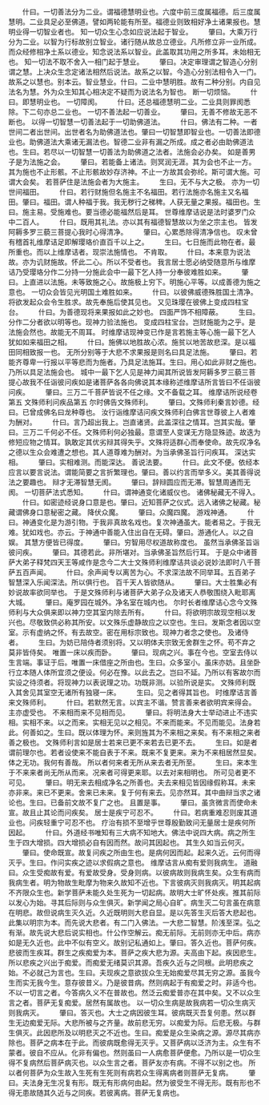 <!-- { "loadSidebar": true } -->
　　什曰。一切善法分为二业。谓福德慧明业也。六度中前三度属福德。后三度属慧明。二业具足必至佛道。譬如两轮能有所至。福德业则致相好净土诸果报也。慧明业得一切智业者也。
知一切众生心念如应说法起于智业。
　　肇曰。大乘万行分为二业。以智为行标故别立智业。诸行随从故总立德业。凡所修立非一业所成。而众经修相净土系以德业。知念说法系以智业。此盖取其功用之所多耳。未始相无也。
知一切法不取不舍入一相门起于慧业。
　　肇曰。决定审理谓之智造心分别谓之慧。上决众生念定诸法相然后说法。故系之以智。今造心分别法相令入一门。故系之以慧也。别本云。智业慧业。什曰。二业中慧明胜。故有二种分别。内自见法名为慧。外为众生知其心相决定不疑而为说法名为智也。
断一切烦恼。
　　什曰。即慧明业也。
一切障阂。
　　什曰。还总福德慧明二业。二业具则罪阂悉除。下二句亦总二业也。
一切不善法起一切善业。
　　肇曰。无善不修故无恶不断也。
以得一切智慧一切善法起于一切助佛道法。
　　什曰。佛法有二种。一者世间二者出世间。出世者名为助佛道法也。肇曰一切智慧即智业也。一切善法即德业也。助佛道法大乘诸无漏法也。智德二业非有漏之所成。成之者必由助佛道法也。生曰。若尽以一切智慧一切善法为助佛道之法者。法施会必办矣。
如是善男子是为法施之会。
　　肇曰。若能备上诸法。则冥润无涯。其为会也不止一方。其为施也不止形骸。不止形骸故妙存济神。不止一方故其会弥纶。斯可谓大施。可谓大会矣。
若菩萨住是法施会者为大施主。
　　生曰。无不与大之极。
亦为一切世间福田。
　　什曰。若行财施但名施主不名福田。若行法施亦名施主又名福田。肇曰。福田。谓人种福于我。我无秽行之稊稗。人获无量之果报。福田也。生曰。施主易。受施难也。要当德必能福然后是耳。
世尊维摩诘说是法时婆罗门众中二百人。
　　什曰。既用其礼法。亦以其有福德智慧故以为坐之宗主也。
皆发阿耨多罗三藐三菩提心我时心得清净。
　　肇曰。心累悉除得清净信也。
叹未曾有稽首礼维摩诘足即解璎珞价直百千以上之。
　　生曰。七日施而此物在者。最所重也。而以上维摩诘者。现崇法施情也。
不肯取。
　　什曰。本来意为说法故。亦为讥财施故。怀此二心。所以不受者也。
我言居士愿必纳受随意所与维摩诘乃受璎珞分作二分持一分施此会中一最下乞人持一分奉彼难胜如来。
　　肇曰。上直进以法施。未等致施之心。故施极上穷下。明施心平等。以成善德为施之意也。
一切众会皆见光明国土难胜如来。
　　什曰。以彼佛威德殊胜国土清净。将欲发起众会令生胜求。故先奉施后使其见也。
又见珠璎在彼佛上变成四柱宝台。
　　什曰。为善德现将来果报如此之妙也。
四面严饰不相障蔽。
　　生曰。分作二分者欲以明等也。现神力验法施也。
变成四柱宝台。岂财施能为之乎。是法施会然也。故能无不周耳。
时维摩诘现神变已作是言若施主等心施一最下乞人犹如如来福田之相。
　　什曰。施佛以地胜故心浓。施贫以地苦故悲深。是以福田同相致报一也。
无所分别等于大悲不求果报是则名曰具足法施。
　　肇曰。若能齐尊卑一行报以平等悲而为施者。乃具足法施耳。生曰。用心如此非财之施也。乃所以具足法施会也。
城中一最下乞人见是神力闻其所说皆发阿耨多罗三藐三菩提心故我不任诣彼问疾如是诸菩萨各各向佛说其本缘称述维摩诘所言皆曰不任诣彼问疾。
　　肇曰。三万二千菩萨皆说不任之缘。文不备载之耳。
维摩诘所说经卷第五
文殊师利问疾品第五
尔时佛告文殊师利。
　　肇曰。文殊师利秦言妙德。经曰。已曾成佛名曰龙种尊也。
汝行诣维摩诘问疾文殊师利白佛言世尊彼上人者难为酬对。
　　什曰。言乃超出我上。岂直诸贤。此盖深往之情耳。岂其实哉。肇曰。三万二千何必不任。文殊师利何必独最。意谓至人变谋无方隐显殊迹。故迭为修短应物之情耳。孰敢定其优劣辩其得失乎。文殊将适群心而奉使命。故先叹净名之德以生众会难遭之想也。其人道尊难为酬对。为当承佛圣旨行问疾耳。
深达实相。
　　肇曰。实相难测。而能深达。
善说法要。
　　什曰。此文不便。依经本应言以要言说法。谓能简要之言折繁理也。肇曰。善以约言而举多义。美其善得说法之要趣也。
辩才无滞智慧无阂。
　　肇曰。辞辩圆应而无滞。智慧周通而无阂。
一切菩萨法式悉知。
　　什曰。谓神通变化诸威仪也。
诸佛秘藏无不得入。
　　什曰。如密迹经说身口意是也。肇曰。近知菩萨之仪式。远入诸佛之秘藏。秘藏谓佛身口意秘密之藏。
降伏众魔。
　　肇曰。众魔四魔。
游戏神通。
　　什曰。神通变化是为游引物。于我非真故名戏也。复次神通虽大。能者易之。于我无难。犹如戏也。亦云。于神通中善能入住出自在无碍。肇曰。游通化人。以之自娱。
其慧方便皆已得度。
　　肇曰。穷智用尽权道故称度也。
虽然当承佛圣旨诣彼问疾。
　　肇曰。其德若此。非所堪对。当承佛圣旨然后行耳。
于是众中诸菩萨大弟子释梵四天王等咸作是念今二大士文殊师利维摩诘共谈必说妙法即时八千菩萨五百声闻。
　　什曰。余声闻专以离苦为心。不求深法故不同举耳。五百弟子智慧深入乐闻深法。所以俱行也。
百千天人皆欲随从。
　　肇曰。大士胜集必有妙说故率欲同举也。
于是文殊师利与诸菩萨大弟子众及诸天人恭敬围绕入毗耶离大城。
　　肇曰。庵罗园在城外。净名室在城内也。
尔时长者维摩诘心念今文殊师利与大众俱来即以神力空其室内除去所有。
　　什曰。将欲明宗故现空相以发兴也。尽敬致供必称其所安。以文殊乐虚静故应之以空也。生曰。发斯念者因以空室。示有虚纳之怀。有去故空。密在用标宗致也。现神力者念之使也。
及诸侍者。
　　生曰。为妨已陪侍者须别将。又以明体夫宗致无舍群生之怀。苟不弃之莫非皆侍矣。
唯置一床以疾而卧。
　　肇曰。现病之兴。事在今也。空室去侍以生言端。事证于后。唯置一床借座之所由也。生曰。众多室小。虽床亦妨。且坐卧行立本随人体所宜须之便设。何必在豫。以此去之。岂曰不延。乃所以有客故尔而实设之待须者。将现神力以表说理之功。功既非测。以验所说是实。
文殊师利既入其舍见其室空无诸所有独寝一床。
　　生曰。见之者得其旨也。
时维摩诘言善来文殊师利。
　　什曰。若默然无言。以宾主不谐。赞言善来者欲明宾来得会。主亦虚受也。
不来相而来不见相而见。
　　肇曰。将明法身大士举动进止不违实相。实相不来。以之而来。实相无见以之相见。不来而能来。不见而能见。法身若此。何善如之。生曰。既以体理为怀。来则旌其为不来相之来矣。有不来相之来者善之极也。
文殊师利言如是居士若来已更不来若去已更不去。
　　生曰。如是者谓前理尔也。若者设使来不能自表于不来。既来不复更来。来为不来相居然显矣。体之无功。我何有善哉。
所以者何来者无所从来去者无所至。
　　生曰。来本生于不来来者尚无所从而来。况来者可得更来耶。以去对来相明也。
所可见者更不可见。
　　肇曰。明无来去相成净名之所善也。夫去来相见皆因缘假称耳。未来亦非来。来已不更来。舍来已未来。复于何有来去。见亦然耳。其中曲辩当求之诸论也。生曰。已备前文故不复广之也。
且置是事。
　　肇曰。虽贪微言而使命未宣。故且止其论而问疾矣。
居士是疾宁可忍不。
　　什曰。若病重难忍则废其道业也。问疾轻重宁可忍不也。
疗治有损不至增乎世尊殷勤致问无量居士是疾何所因起。
　　什曰。外道经书唯知有三大病不知地大。佛法中说四大病。病之所生生于四大增损。四大增损必自有因而然。故问其因起也。
其生久如当云何灭。
　　肇曰。使命既宣。故复问疾之所由生也。是病何因而起。起来久近。云何而得灭乎。生曰。作问实疾之迹以求假病之意也。
维摩诘言从痴有爱则我病生。
道融曰。众生受痴故有爱。有爱故受身。受身则病。以彼病故则我病生矣。众生有病而我病生者。明为物故生毗摩为物来久故知不近也。下言彼病灭则我病灭。明其起病不齐限众生也。新学菩萨未能久处生死为一切起病。故明大士旷怀处疾。推其前际以发心为始。寻其后际则与众生俱灭。新学闻之局心自旷。病生灭二句言虽在病意在明悲。故但说病生灭久近。久近既明则大悲自显。是以先答生灭后答大悲起也。此集以明宗为本。而先说大悲者。有二门入佛法。一大悲二智慧。阶浅至深。弘之有渐。故先说大悲后说实相也。什公作空解云。痴无前际。无前则亦无中后。病亦如是无久近也。此中不似有空义。故别记私通如上。肇曰。答久近也。菩萨何疾。悲彼而生疾耳。群生之疾痴爱为本。菩萨之疾大悲为源。夫高由下起。疾因悲生。所以悲疾之兴出于痴爱。而痴爱无绪莫识其源。吾疾久近与之同根。此明悲疾之始。不必就己为言也。生曰。夫现疾之意欲拔众生无始痴爱尽其无穷之源。虽我今生而实无我今生。意存彼昔义。乃是彼昔病。然则病起于有痴爱之时。非适今也。不以一切言之者。今答病久义不在普故也。然泛云痴爱普亦在其中矣。又不以众生言之者。菩萨无复痴爱。居然有属故也。
以一切众生病是故我病若一切众生病灭则我病灭。
　　肇曰。答灭也。大士之病因彼生耳。彼病既灭吾复何患。然以群生无边痴爱无际。大悲所被与之齐量。故前悲无穷。以痴爱为际。后悲无极。与群生俱灭。此因悲所及以明悲灭之不近也。生曰。痴爱是众生染病之源。源尽其病亦除也。菩萨之病本在于此。而彼病既愈得无灭乎。又菩萨病以泛济为主。众生有不蒙者。彼自不应从。化非有偏也。然则虽曰一人病愈菩萨便愈。乃所以是一切众生得不复病然后菩萨病灭也。以众生言之者。菩萨友亦有病。不得不以别之也。
所以者何菩萨为众生故入生死有生死则有病若众生得离病者则菩萨无复病。
　　肇曰。夫法身无生况复有形。既无有形病何由起。然为彼受生不得无形。既有形也不得无患故随其久近与之同疾。若彼离病。菩萨无复病也。
